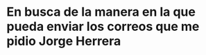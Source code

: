 En busca de la manera en la que pueda enviar los correos que me pidio Jorge Herrera
===================================================================================
